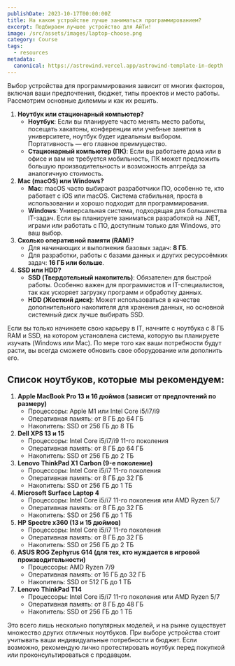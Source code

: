 ```yaml
---
publishDate: 2023-10-17T00:00:00Z
title: На каком устройстве лучше заниматься программированием?
excerpt: Подбираем лучшее устройство для АйТи!
image: /src/assets/images/laptop-choose.png
category: Course
tags:
  - resources
metadata:
  canonical: https://astrowind.vercel.app/astrowind-template-in-depth
---
```


Выбор устройства для программирования зависит от многих факторов, включая ваши предпочтения, бюджет, типы проектов и место работы. Рассмотрим основные дилеммы и как их решить.

1. **Ноутбук или стационарный компьютер?**
   - **Ноутбук**: Если вы планируете часто менять место работы, посещать хакатоны, конференции или учебные занятия в университете, ноутбук будет идеальным выбором. Портативность — его главное преимущество.
   - **Стационарный компьютер (ПК)**: Если вы работаете дома или в офисе и вам не требуется мобильность, ПК может предложить большую производительность и возможность апгрейда за аналогичную стоимость.
2. **Mac (macOS) или Windows?**
   - **Mac**: macOS часто выбирают разработчики ПО, особенно те, кто работает с iOS или macOS. Система стабильная, проста в использовании и хорошо подходит для программирования.
   - **Windows**: Универсальная система, подходящая для большинства IT-задач. Если вы планируете заниматься разработкой на .NET, играми или работать с ПО, доступным только для Windows, это ваш выбор.
3. **Сколько оперативной памяти (RAM)?**
   - Для начинающих и выполнения базовых задач: **8 ГБ**.
   - Для разработки, работы с базами данных и других ресурсоёмких задач: **16 ГБ или больше**.
4. **SSD или HDD?**
   - **SSD (Твердотельный накопитель)**: Обязателен для быстрой работы. Особенно важен для программистов и IT-специалистов, так как ускоряет загрузку программ и обработку данных.
   - **HDD (Жесткий диск)**: Может использоваться в качестве дополнительного накопителя для хранения данных, но основной системный диск лучше выбирать SSD.

Если вы только начинаете свою карьеру в IT, начните с ноутбука с 8 ГБ RAM и SSD, на котором установлена система, которую вы планируете изучать (Windows или Mac). По мере того как ваши потребности будут расти, вы всегда сможете обновить свое оборудование или дополнить его.

## Список ноутбуков, которые мы рекомендуем:

1. **Apple MacBook Pro 13 и 16 дюймов (зависит от предпочтений по размеру)**
   - Процессоры: Apple M1 или Intel Core i5/i7/i9
   - Оперативная память: от 8 ГБ до 64 ГБ
   - Накопитель: SSD от 256 ГБ до 8 ТБ
2. **Dell XPS 13 и 15**
   - Процессоры: Intel Core i5/i7/i9 11-го поколения
   - Оперативная память: от 8 ГБ до 64 ГБ
   - Накопитель: SSD от 256 ГБ до 2 ТБ
3. **Lenovo ThinkPad X1 Carbon (9-е поколение)**
   - Процессоры: Intel Core i5/i7 11-го поколения
   - Оперативная память: от 8 ГБ до 32 ГБ
   - Накопитель: SSD от 256 ГБ до 1 ТБ
4. **Microsoft Surface Laptop 4**
   - Процессоры: Intel Core i5/i7 11-го поколения или AMD Ryzen 5/7
   - Оперативная память: от 8 ГБ до 32 ГБ
   - Накопитель: SSD от 256 ГБ до 1 ТБ
5. **HP Spectre x360 (13 и 15 дюймов)**
   - Процессоры: Intel Core i5/i7 11-го поколения
   - Оперативная память: от 8 ГБ до 32 ГБ
   - Накопитель: SSD от 256 ГБ до 2 ТБ
6. **ASUS ROG Zephyrus G14 (для тех, кто нуждается в игровой производительности)**
   - Процессоры: AMD Ryzen 7/9
   - Оперативная память: от 16 ГБ до 32 ГБ
   - Накопитель: SSD от 512 ГБ до 1 ТБ
7. **Lenovo ThinkPad T14**
   - Процессоры: Intel Core i5/i7 11-го поколения или AMD Ryzen 5/7
   - Оперативная память: от 8 ГБ до 48 ГБ
   - Накопитель: SSD от 256 ГБ до 1 ТБ

Это всего лишь несколько популярных моделей, и на рынке существует множество других отличных ноутбуков. При выборе устройства стоит учитывать ваши индивидуальные потребности и бюджет. Если возможно, рекомендую лично протестировать ноутбук перед покупкой или проконсультироваться с продавцом.
